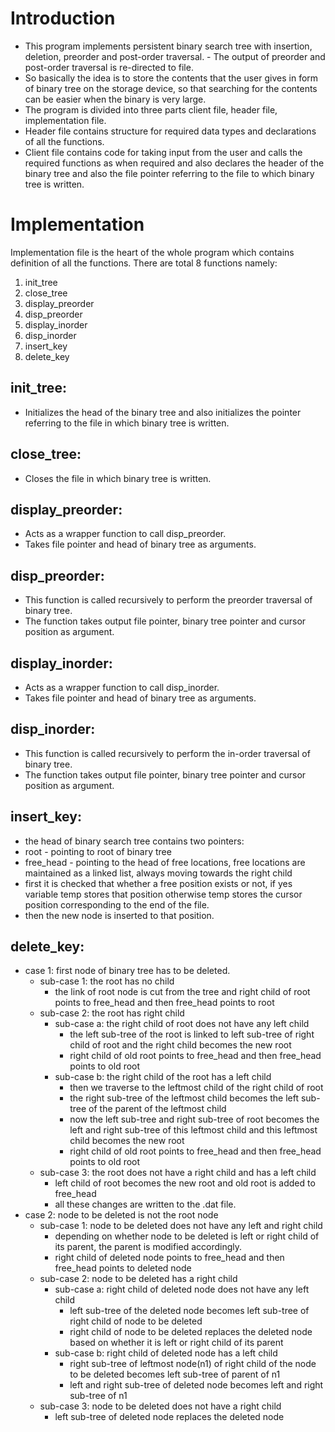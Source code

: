 # Introduction
- This program implements persistent binary search tree with insertion, deletion, preorder and post-order traversal. - The output of preorder and post-order traversal is re-directed to file.
- So basically the idea is to store the contents that the user gives in form of binary tree on the storage device, so that searching for the contents can be easier when the binary is very large.  
- The program is divided into three parts client file, header file, implementation file.
- Header file contains structure for required data types and declarations of all the functions.
- Client file contains code for taking input from the user and calls the required functions as when required and also declares the header of the binary tree and also the file pointer referring to the file to which binary tree is written.
# Implementation
Implementation file is the heart of the whole program which contains definition of all the functions.
There are total 8 functions namely:
1. init_tree
2. close_tree
3. display_preorder
4. disp_preorder
5. display_inorder
6. disp_inorder
7. insert_key
8. delete_key

## init_tree:
- Initializes the head of the binary tree and also initializes the pointer referring to the file in which binary tree is written.
## close_tree:
- Closes the file in which binary tree is written.
## display_preorder:
- Acts as a wrapper function to call disp_preorder. 
- Takes file pointer and head of binary tree as arguments.
## disp_preorder: 
- This function is called recursively to perform the preorder traversal of binary tree. 
- The function takes output file pointer, binary tree pointer and cursor position as argument.
## display_inorder: 
- Acts as a wrapper function to call disp_inorder. 
- Takes file pointer and head of binary tree as arguments.
## disp_inorder:
- This function is called recursively to perform the in-order traversal of binary tree.
- The function takes output file pointer, binary tree pointer and cursor position as argument.
## insert_key:
- the head of binary search tree contains two pointers:
- root - pointing to root of binary tree
- free_head - pointing to the head of free locations, free locations are maintained as a linked list, always moving towards the right child
- first it is checked that whether a free position exists or not, if yes variable temp stores that position otherwise temp stores the cursor position corresponding to the end of the file.
- then the new node is inserted to that position.
## delete_key:
- case 1: first node of binary tree has to be deleted.
	- sub-case 1: the root has no child
		- the link of root node is cut from the tree and right child of root points to free_head and then free_head points to root
	- sub-case 2: the root has right child
		- sub-case a: the right child of root does not have any left child
			- the left sub-tree of the root is linked to left sub-tree of right child of root and the right child becomes the new root
			- right child of old root points to free_head and then free_head points to old root
		- sub-case b: the right child of the root has a left child
			- then we traverse to the leftmost child of the right child of root
			- the right sub-tree of the leftmost child becomes the left sub-tree of the parent of the leftmost child
			- now the left sub-tree and right sub-tree of root becomes the left and right sub-tree of this leftmost child and this leftmost child becomes the new root
			- right child of old root points to free_head and then free_head points to old root
	- sub-case 3: the root does not have a right child and has a left child
		- left child of root becomes the new root and old root is added to free_head
		- all these changes are written to the .dat file.
- case 2: node to be deleted is not the root node
	- sub-case 1: node to be deleted does not have any left and right child
		- depending on whether node to be deleted is left or right child of its parent, the parent is modified accordingly.
		- right child of deleted node points to free_head and then free_head points to deleted node
	- sub-case 2: node to be deleted has a right child
		- sub-case a: right child of deleted node does not have any left child
			- left sub-tree of the deleted node becomes left sub-tree of right child of node to be deleted
			- right child of node to be deleted replaces the deleted node based on whether it is left or right child of its parent
		- sub-case b: right child of deleted node has a left child
			- right sub-tree of leftmost node(n1) of right child of the node to be deleted becomes left sub-tree of parent of n1
			- left and right sub-tree of deleted node becomes left and right sub-tree of n1
	- sub-case 3: node to be deleted does not have a right child
		- left sub-tree of deleted node replaces the deleted node
